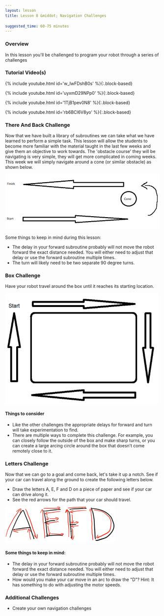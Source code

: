 ```yaml
---
layout: lesson
title: Lesson 8 &middot; Navigation Challenges

suggested_time: 60-75 minutes  
---
```


### Overview

In this lesson you'll be challenged to program your robot through a series of challenges

### Tutorial Video(s)

{% include youtube.html id='w_IwFDshB0s' %}{:.block-based}

{% include youtube.html id='uyxmD29NPp0' %}{:.block-based}

{% include youtube.html id='1TjB1pev0N8' %}{:.block-based}

{% include youtube.html id='rb6BCl6V8yo' %}{:.block-based}

### There And Back Challenge

Now that we have built a library of subroutines we can take what we have learned to perform a simple task. This lesson will allow the students to become more familiar with the material taught in the last few weeks and give them an objective to work towards. The 'obstacle course' they will be navigating is very simple, they will get more complicated in coming weeks. This week we will simply navigate around a cone (or similar obstacle) as shown below.

<img src="obstacle_1.png" alt="obstacle_1" style="zoom:75%;" class="image center" />

Some things to keep in mind during this lesson:

- The delay in your forward subroutine probably will not move the robot forward the exact distance needed. You will either need to adjust that delay or use the forward subroutine multiple times.
- The turn will likely need to be two separate 90 degree turns. 

### Box Challenge

 Have your robot travel around the box until it reaches its starting location. 

<img src="fig-12_1.png" alt="fig-12_1" style="zoom:75%;" class="image center" />

#### Things to consider
- Like the other challenges the appropriate delays for forward and turn will take experimentation to find.
- There are multiple ways to complete this challenge. For example, you can closely follow the outside of the box and make sharp turns, or you can create a large arcing circle around the box that doesn’t come remotely close to it.

### Letters Challenge

Now that we can go to a goal and come back, let's take it up a notch.  See if your car can travel along the ground to create the following letters below.  

- Draw the letters A, E, F and D on a piece of paper and see if your car can drive along it.  
- See the red arrows for the path that your car should travel.

<img src="fig-11_1.png" alt="fig-11_1" style="zoom:35%;" class="image center" />

#### Some things to keep in mind:

- The delay in your forward subroutine probably will not move the robot forward the exact distance needed. You will either need to adjust that delay or use the forward subroutine multiple times.
- How would you make your car move in an arc to draw the "D"? Hint: It has something to do with adjusting the motor speeds.

### Additional Challenges

- Create your own navigation challenges